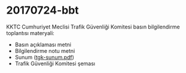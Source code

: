 # 20170724-bbt
KKTC Cumhuriyet Meclisi Trafik Güvenliği Komitesi basın bilgilendirme toplantısı materyali:
- Basın açıklaması metni
- Bilgilendirme notu metni
- Sunum ([tgk-sunum.pdf](tgk-sunum.pdf))
- Trafik Güvenliği Komitesi şeması
